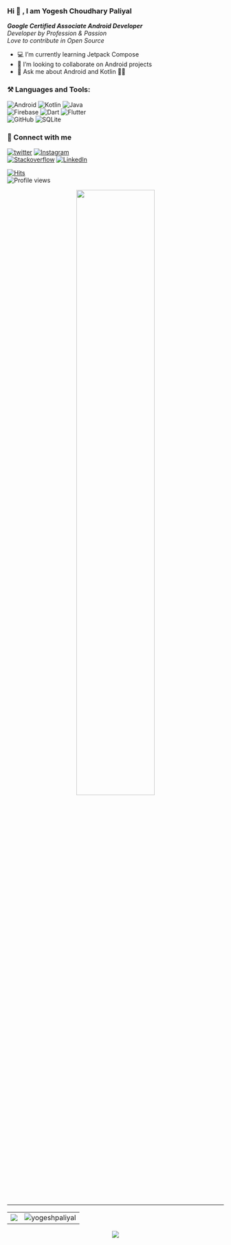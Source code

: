

### Hi 👋 , I am Yogesh Choudhary Paliyal
***Google Certified Associate Android Developer***  
*Developer by Profession & Passion*  
*Love to contribute in Open Source*


- 💻  I’m currently learning Jetpack Compose
- 👯  I’m looking to collaborate on Android projects
- 💬  Ask me about Android and Kotlin 💚💜

### **⚒️ Languages and Tools:**  

![Android](https://img.shields.io/badge/Android-3DDC84?style=for-the-badge&logo=android&logoColor=white)
![Kotlin](https://img.shields.io/badge/kotlin-%230095D5.svg?style=for-the-badge&logo=kotlin&logoColor=white)
![Java](https://img.shields.io/badge/java-%23ED8B00.svg?style=for-the-badge&logo=java&logoColor=white)  
![Firebase](https://img.shields.io/badge/firebase-%23039BE5.svg?style=for-the-badge&logo=firebase)
![Dart](https://img.shields.io/badge/dart-%230175C2.svg?style=for-the-badge&logo=dart&logoColor=white)
![Flutter](https://img.shields.io/badge/Flutter-%2302569B.svg?style=for-the-badge&logo=Flutter&logoColor=white)  
![GitHub](https://img.shields.io/badge/github-%23121011.svg?style=for-the-badge&logo=github&logoColor=white)
![SQLite](https://img.shields.io/badge/sqlite-%2307405e.svg?style=for-the-badge&logo=sqlite&logoColor=white)



### 🤝 Connect with me 
<a href="https://bit.ly/gh-yogeshpaliyal-twitter" target="_blank"><img src="https://img.shields.io/badge/Twitter-Yogesh_Paliyal-00acee?style=for-the-badge&logo=twitter" alt="twitter"></a>  <a href="https://bit.ly/gt-yogeshpaliyal-insta" target="_blank"><img src="https://img.shields.io/badge/Instagram-Yogesh_Paliyal-E1306C?style=for-the-badge&logo=Instagram" alt="Instagram"></a>  
<a href="https://bit.ly/gt-yogeshpaliyal-sto" target="_blank"><img src="https://img.shields.io/badge/Stackoverflow-Yogesh%20Paliyal-ef8236?style=for-the-badge&logo=Stackoverflow" alt="Stackoverflow"></a> <a href="https://bit.ly/gt-yogeshpaliyal-linkedin" target="_blank"><img src="https://img.shields.io/badge/LinkedIn-Yogesh%20Paliyal-0e76a8?style=for-the-badge&logo=linkedin" alt="LinkedIn"></a>   


[![Hits](https://hits.seeyoufarm.com/api/count/incr/badge.svg?url=https%3A%2F%2Fgithub.com%2Fyogeshpaliyal&count_bg=%2379C83D&title_bg=%23555555&icon=&icon_color=%23E7E7E7&title=hits&edge_flat=true)](https://yogeshpaliyal.com)  
![Profile views](https://gpvc.arturio.dev/yogeshpaliyal)  

<center>
<a href="https://github.com/ryo-ma/github-profile-trophy">
  <img src="https://github-profile-trophy.vercel.app/?username=yogeshpaliyal&column=6" width="60%"/>
</a>
 </center>

---

<table border="0px" style="border:0px">
  <tr>
  <td>
<img src="https://github-readme-stats.vercel.app/api?username=yogeshpaliyal&count_private=true&include_all_commits=true" />    
    </td>
    <td>
        <img src="https://github-readme-streak-stats.herokuapp.com/?user=yogeshpaliyal&count_private=true" alt="yogeshpaliyal" />
    </td>
  
  </tr>
  </table>  

<div  align="center">
  <img src="https://github-readme-stats.vercel.app/api/top-langs/?username=yogeshpaliyal&layout=compact" />
  </div>
